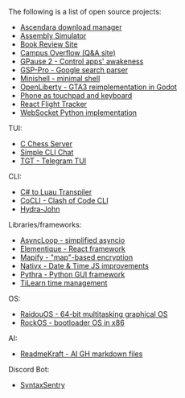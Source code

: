 The following is a list of open source projects:
- [Ascendara download manager](https://github.com/tagoWorks/ascendara)
- [Assembly Simulator](https://github.com/AfonsoFaria20s/assembly-simulator)
- [Book Review Site](https://book-review-website.onrender.com/)
- [Campus Overflow (Q&A site)](https://campus-overflow-nextjs.vercel.app/questions)
- [GPause 2 - Control apps' awakeness](https://github.com/wind-explorer/gpause-2)
- [GSP-Pro - Google search parser](https://github.com/CallahanVentures/GSP-Pro)
- [Minishell - minimal shell](https://github.com/ERROR244/minishell.git)
- [OpenLiberty - GTA3 reimplementation in Godot](https://github.com/FOSS-Supremacy/OpenLiberty)
- [Phone as touchpad and keyboard](https://github.com/AceExpert/phone-touchpad)
- [React Flight Tracker](https://react-flight-tracker.apoorva64.com/)
- [WebSocket Python implementation](https://github.com/AceExpert/ws)

TUI:
- [C Chess Server](https://github.com/OosterwijkJack/C-Chess-Server)
- [Simple CLI Chat](https://github.com/gosuwachu/chat)
- [TGT - Telegram TUI](https://github.com/FedericoBruzzone/tgt)

CLI:
- [C# to Luau Transpiler](https://github.com/R-unic/roblox-cs)
- [CoCLI - Clash of Code CLI](https://github.com/gXLg/cocli)
- [Hydra-John](https://github.com/sojoyork/Hydra-John)

Libraries/frameworks:
- [AsyncLoop - simplified asyncio](https://github.com/bendeez/AsyncLoop)
- [Elementique - React framework](https://github.com/react-elementique/elementique)
- [Mapify - "map"-based encryption](https://github.com/RubeMeuleman/mapify)
- [Nativx - Date & Time JS improvements](https://medium.com/towardsdev/working-with-dates-and-times-in-javascript-using-nativx-5dc1127c1d57)
- [Pythra - Python GUI framework](https://github.com/itsredx/pythra)
- [TiLearn time management](https://bancie.github.io/TiLearn/)

OS:
- [RaidouOS - 64-bit multitasking graphical OS](https://github.com/AptRock327/RaidouOS)
- [RockOS - bootloader OS in x86](https://github.com/kamkanev/RockOS)

AI:
- [ReadmeKraft - AI GH markdown files](https://github.com/TheShiveshNetwork/readmekraft)

Discord Bot:
- [SyntaxSentry](https://github.com/harshtiwari47/SyntaxSentryBot)
